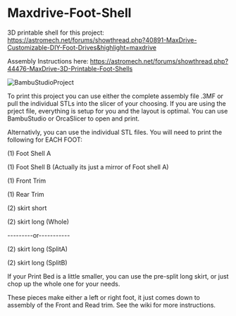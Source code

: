 # Maxdrive-Foot-Shell

3D printable shell for this project:
https://astromech.net/forums/showthread.php?40891-MaxDrive-Customizable-DIY-Foot-Drives&highlight=maxdrive

Assembly Instructions here:
https://astromech.net/forums/showthread.php?44476-MaxDrive-3D-Printable-Foot-Shells



![BambuStudioProject](https://github.com/FutureJames/Maxdrive-Foot-Shell/assets/6488279/68cdab67-c48d-4a32-889f-7ec731358b0a)

To print this project you can use either the complete assembly file .3MF or pull the individual STLs into the slicer of your choosing.
If you are using the prject file, everything is setup for you and the layout is optimal.  You can use BambuStudio or OrcaSlicer to open and print.

Alternativly, you can use the individual STL files.  You will need to print the following for EACH FOOT:

(1) Foot Shell A

(1) Foot Shell B (Actually its just a mirror of Foot shell A)

(1) Front Trim

(1) Rear Trim

(2) skirt short


(2) skirt long (Whole)

---------or-----------
      
(2) skirt long (SplitA) 

(2) skirt long (SplitB)


If your Print Bed is a little smaller, you can use the pre-split long skirt, or just chop up the whole one for your needs.


These pieces make either a left or right foot, it just comes down to assembly of the Front and Read trim.  See the wiki for more instructions.





